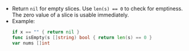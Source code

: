 - Return `nil` for empty slices. Use `len(s) == 0` to check for emptiness. The zero value of a slice is usable immediately.
- Example:
  ```go
  if x == "" { return nil }
  func isEmpty(s []string) bool { return len(s) == 0 }
  var nums []int
  ```
